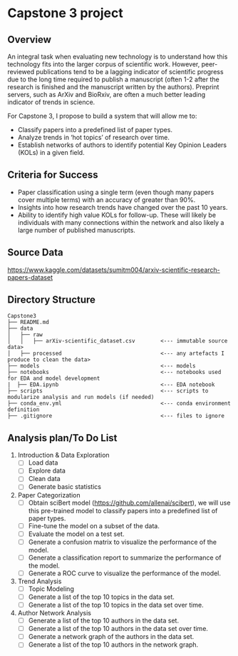 # Capstone 3 project

## Overview
An integral task when evaluating new technology is to understand how this technology fits into the larger corpus of scientific work. However, peer-reviewed publications tend to be a lagging indicator of scientific progress due to the long time required to publish a manuscript (often 1-2 after the research is finished and the manuscript written by the authors). Preprint servers, such as ArXiv and BioRxiv, are often a much better leading indicator of trends in science. 

For Capstone 3, I propose to build a system that will allow me to:
* Classify papers into a predefined list of paper types. 
* Analyze trends in ‘hot topics’ of research over time. 
* Establish networks of authors to identify potential Key Opinion Leaders (KOLs) in a given field. 

## Criteria for Success
* Paper classification using a single term (even though many papers cover multiple terms) with an accuracy of greater than 90%. 
* Insights into how research trends have changed over the past 10 years. 
* Ability to identify high value KOLs for follow-up. These will likely be individuals with many connections within the network and also likely a large number of published manuscripts. 

## Source Data

https://www.kaggle.com/datasets/sumitm004/arxiv-scientific-research-papers-dataset

## Directory Structure
```
Capstone3   
├── README.md
├── data
│   ├── raw
│   │   ├── arXiv-scientific_dataset.csv        <--- immutable source data>
│   ├── processed                               <--- any artefacts I produce to clean the data>
├── models                                      <--- models
├── notebooks                                   <--- notebooks used for EDA and model development
|  ├── EDA.ipynb                                <--- EDA notebook
├── scripts                                     <--- scripts to modularize analysis and run models (if needed)
├── conda_env.yml                               <--- conda environment definition
├── .gitignore                                  <--- files to ignore
```

## Analysis plan/To Do List

1. Introduction & Data Exploration
    - [ ] Load data
    - [ ] Explore data
    - [ ] Clean data
    - [ ] Generate basic statistics 
2. Paper Categorization
    - [ ] Obtain sciBert model (https://github.com/allenai/scibert), we will use this pre-trained model to classify papers into a predefined list of paper types.
    - [ ] Fine-tune the model on a subset of the data.
    - [ ] Evaluate the model on a test set.
    - [ ] Generate a confusion matrix to visualize the performance of the model.
    - [ ] Generate a classification report to summarize the performance of the model.
    - [ ] Generate a ROC curve to visualize the performance of the model.
3. Trend Analysis
    - [ ] Topic Modeling 
    - [ ] Generate a list of the top 10 topics in the data set.
    - [ ] Generate a list of the top 10 topics in the data set over time.
4. Author Network Analysis
    - [ ] Generate a list of the top 10 authors in the data set.
    - [ ] Generate a list of the top 10 authors in the data set over time.
    - [ ] Generate a network graph of the authors in the data set.
    - [ ] Generate a list of the top 10 authors in the network graph.